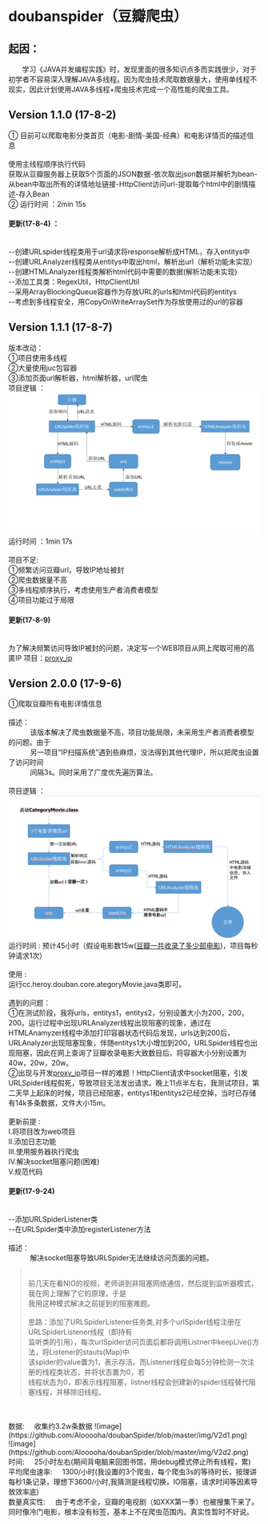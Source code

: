 # doubanspider（豆瓣爬虫）
起因：
------
        学习《JAVA并发编程实践》时，发现里面的很多知识点多而实践很少，对于初学者不容易深入理解JAVA多线程。因为爬虫技术爬取数据量大，使用单线程不现实，因此计划使用JAVA多线程+爬虫技术完成一个高性能的爬虫工具。


Version 1.1.0 (17-8-2)
------
①  目前可以爬取电影分类首页（电影-剧情-美国-经典）和电影详情页的描述信息
<br>
<br>使用主线程顺序执行代码
<br>获取从豆瓣服务器上获取5个页面的JSON数据-依次取出json数据并解析为bean-从bean中取出所有的详情地址链接-HttpClient访问url-提取每个html中的剧情描述-存入Bean
<br>② 运行时间 ：2min 15s
<br>
#### 更新(17-8-4) ：
<br>--创建URLspider线程类用于url请求将response解析成HTML，存入entitys中
<br>--创建URLAnalyzer线程类从entitys中取出html，解析出url（解析功能未实现）
<br>--创建HTMLAnalyzer线程类解析html代码中需要的数据(解析功能未实现)
<br>--添加工具类：RegexUtil，HttpClientUtil
<br>--采用ArrayBlockingQueue容器作为存放URL的urls和html代码的entitys
<br>--考虑到多线程安全，用CopyOnWriteArraySet作为存放使用过的url的容器


Version 1.1.1 (17-8-7)
------
版本改动：
<br>①项目使用多线程
<br>②大量使用juc包容器
<br>③添加页面url解析器，html解析器，url爬虫
<br>项目逻辑 ：
![image](https://github.com/Alooooha/DoubanSpider/blob/master/img/Version1.1.1.png)
<br>运行时间 ：1min 17s
<br>
<br>项目不足:
<br>①频繁访问豆瓣url，导致IP地址被封
<br>②爬虫数据量不高
<br>③多线程顺序执行，考虑使用生产者消费者模型
<br>④项目功能过于局限
<br>
#### 更新(17-8-9) 
<br>为了解决频繁访问导致IP被封的问题，决定写一个WEB项目从网上爬取可用的高匿IP
项目：[proxy_ip](https://github.com/Alooooha/proxy_ip "IP扫描系统")


Version 2.0.0 (17-9-6)
------
①爬取豆瓣所有电影详情信息
<br>
<br>描述：
<br>&nbsp;&nbsp;&nbsp;&nbsp;&nbsp;&nbsp;&nbsp;&nbsp;&nbsp;&nbsp;&nbsp;该版本解决了爬虫数据量不高，项目功能局限，未采用生产者消费者模型的问题。由于
<br>&nbsp;&nbsp;&nbsp;&nbsp;&nbsp;&nbsp;&nbsp;&nbsp;&nbsp;&nbsp;&nbsp;另一项目“IP扫描系统”遇到些麻烦，没法得到其他代理IP，所以把爬虫设置了访问时间
<br>&nbsp;&nbsp;&nbsp;&nbsp;&nbsp;&nbsp;&nbsp;&nbsp;&nbsp;&nbsp;&nbsp;间隔3s。同时采用了广度优先遍历算法。
<br>
<br>项目逻辑 ：
![image](https://github.com/Alooooha/DoubanSpider/blob/master/img/Version2.0.0.PNG)
<br>运行时间 : 预计45小时（假设电影数15w([豆瓣一共收录了多少部电影](https://www.zhihu.com/question/20072525))，项目每秒钟请求1次）
<br>
<br>使用 :
<br>运行cc.heroy.douban.core.ategoryMovie.java类即可。
<br>
<br>遇到的问题：
<br>①在测试阶段，我将urls，entitys1，entitys2，分别设置大小为200，200，200。运行过程中出现URLAnalyzer线程出现阻塞的现象，通过在HTMLAnamyzer线程中添加打印容器状态代码后发现，urls达到200后，URLAnalyzer出现阻塞现象，伴随entitys1大小增加到200，URLSpider线程也出现阻塞，因此在网上查询了豆瓣收录电影大致数目后，将容器大小分别设置为40w，20w，20w。
<br>②出现与开发[proxy_ip](https://github.com/Alooooha/proxy_ip "IP扫描系统")项目一样的难题！HttpClient请求中socket阻塞，引发URLSpider线程假死，导致项目无法发出请求。晚上11点半左右，我测试项目，第二天早上起床的时候，项目已经阻塞，entitys1和entitys2已经空掉，当时已存储有14k多条数据，文件大小15m。
<br>
<br>更新前提 :
<br>Ⅰ.将项目改为web项目
<br>Ⅱ.添加日志功能
<br>Ⅲ.使用服务器执行爬虫
<br>Ⅳ.解决socket阻塞问题(困难)
<br>Ⅴ.规范代码
<br>
#### 更新(17-9-24)
<br>--添加URLSpiderListener类
<br>--在URLSpider类中添加registerListener方法
<br>
<br>描述：
<br>&nbsp;&nbsp;&nbsp;&nbsp;&nbsp;&nbsp;&nbsp;&nbsp;&nbsp;&nbsp;&nbsp;解决socket阻塞导致URLSpider无法继续访问页面的问题。
><br> 前几天在看NIO的视频，老师讲到非阻塞网络通信，然后提到监听器模式，我在网上理解了它的原理，于是
<br>我用这种模式解决之前提到的阻塞难题。
><br>
><br>思路：添加了URLSpiderListener任务类,对多个urlSpider线程注册在URLSpiderListener线程（即持有
<br>监听类的引用），每次urlSpider访问页面后都将调用Listner中keepLive()方法，将Listener的stauts(Map)中
<br>该spider的value置为1，表示存活。而Listener线程会每5分钟检测一次注册的线程类状态，并将状态置为0，若
<br>线程状态为0，即表示线程阻塞，listner线程会创建新的spider线程替代阻塞线程，并移除旧线程。
<br>
<br>数据:&nbsp;&nbsp;&nbsp;&nbsp;&nbsp;收集约3.2w条数据
![image](https://github.com/Alooooha/doubanSpider/blob/master/img/V2d1.png)
<br>
![image](https://github.com/Alooooha/doubanSpider/blob/master/img/V2d2.png)
<br>时间:&nbsp;&nbsp;&nbsp;&nbsp;&nbsp;25小时左右(期间背电脑来回图书馆，用debug模式停止所有线程，累)
<br>平均爬虫速率:&nbsp;&nbsp;&nbsp;&nbsp;&nbsp;1300/小时(我设置的3个爬虫，每个爬虫3s的等待时长，按理讲每秒1条记录，理想下3600/小时,我猜测是线程切换，IO阻塞，请求时间等因素导致效率底)
<br>数量真实性:&nbsp;&nbsp;&nbsp;&nbsp;&nbsp;由于考虑不全，豆瓣的电视剧（如XXX第一季）也被搜集下来了。同时像冷门电影，根本没有标签，基本上不在爬虫范围内。真实性暂时不好说。
<br>
